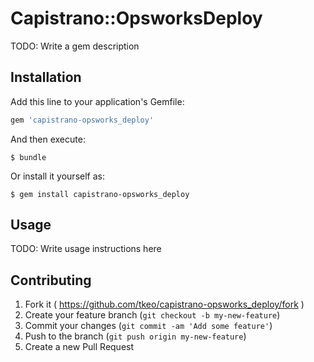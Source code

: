 # Capistrano::OpsworksDeploy

TODO: Write a gem description

## Installation

Add this line to your application's Gemfile:

```ruby
gem 'capistrano-opsworks_deploy'
```

And then execute:

    $ bundle

Or install it yourself as:

    $ gem install capistrano-opsworks_deploy

## Usage

TODO: Write usage instructions here

## Contributing

1. Fork it ( https://github.com/tkeo/capistrano-opsworks_deploy/fork )
2. Create your feature branch (`git checkout -b my-new-feature`)
3. Commit your changes (`git commit -am 'Add some feature'`)
4. Push to the branch (`git push origin my-new-feature`)
5. Create a new Pull Request
